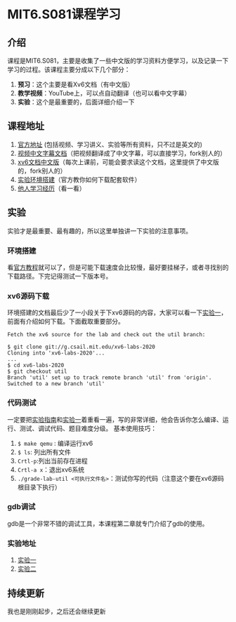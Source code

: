 # MIT6.S081课程学习

## 介绍
课程是MIT6.S081，主要是收集了一些中文版的学习资料方便学习，以及记录一下学习的过程。该课程主要分成以下几个部分：
1. **预习**：这个主要是看Xv6文档（有中文版）
2. **教学视频**：YouTube上，可以点自动翻译（也可以看中文字幕）
3. **实验**：这个是最重要的，后面详细介绍一下

## 课程地址
1. [官方地址](https://pdos.csail.mit.edu/6.828/2020/schedule.html) (包括视频、学习讲义、实验等所有资料，只不过是英文的)
2. [视频中文字幕文档](https://github.com/OperatingSystemI/MIT.6.S081/tree/main/MIT6.S081课程中文字幕)（把视频翻译成了中文字幕，可以直接学习，fork别人的）
3. [xv6文档中文版](https://github.com/OperatingSystemI/MIT.6.S081/tree/main/xv6-chinese)（每次上课前，可能会要求读这个文档，这里提供了中文版的，fork别人的）
4. [实验环境搭建](https://pdos.csail.mit.edu/6.828/2020/tools.html)（官方教你如何下载配套软件）
5. [他人学习经历](https://zhuanlan.zhihu.com/p/251366985?utm_source=ZHShareTargetIDMore&utm_medium=social&utm_oi=827541041199583232)（看一看）

## 实验
实验才是最重要、最有趣的，所以这里单独讲一下实验的注意事项。
### 环境搭建
看[官方教程](https://pdos.csail.mit.edu/6.828/2020/tools.html)就可以了，但是可能下载速度会比较慢，最好要挂梯子，或者寻找别的下载路径。下完记得测试一下版本号。

### xv6源码下载
环境搭建的文档最后少了一小段关于下xv6源码的内容，大家可以看一下[实验一](https://pdos.csail.mit.edu/6.828/2020/labs/util.html)，前面有介绍如何下载。下面截取重要部分。
```shell
Fetch the xv6 source for the lab and check out the util branch:

$ git clone git://g.csail.mit.edu/xv6-labs-2020
Cloning into 'xv6-labs-2020'...
...
$ cd xv6-labs-2020
$ git checkout util
Branch 'util' set up to track remote branch 'util' from 'origin'.
Switched to a new branch 'util'
```

### 代码测试
一定要把[实验指南](https://pdos.csail.mit.edu/6.828/2020/labs/guidance.html)和[实验一](https://pdos.csail.mit.edu/6.828/2020/labs/util.html)着重看一遍，写的非常详细，他会告诉你怎么编译、运行、测试、调试代码、题目难度分级。
基本使用技巧：
1. `$ make qemu` : 编译运行xv6
2. `$ ls`: 列出所有文件
3. `Crtl-p`:列出当前存在进程
4. `Crtl-a x`：退出xv6系统
5. `./grade-lab-util <可执行文件名>`：测试你写的代码（注意这个要在xv6源码根目录下执行）


### gdb调试
gdb是一个非常不错的调试工具，本课程第二章就专门介绍了gdb的使用。

### 实验地址
1. [实验一](https://pdos.csail.mit.edu/6.828/2020/labs/util.html)
2. [实验二](https://pdos.csail.mit.edu/6.828/2020/labs/syscall.html)

## 持续更新
我也是刚刚起步，之后还会继续更新

